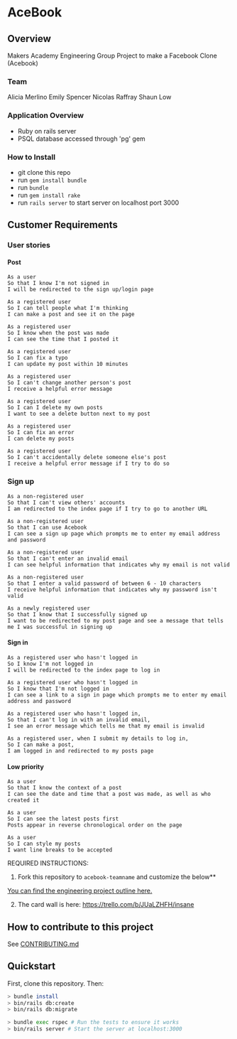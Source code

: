 # AceBook

## Overview

Makers Academy Engineering Group Project to make a Facebook Clone (Acebook)

### Team

Alicia Merlino
Emily Spencer
Nicolas Raffray
Shaun Low

### Application Overview

- Ruby on rails server
- PSQL database accessed through 'pg' gem

### How to Install

- git clone this repo
- run `gem install bundle`
- run `bundle`
- run `gem install rake`
- run `rails server` to start server on localhost port 3000

## Customer Requirements

### User stories

#### Post

```
As a user
So that I know I'm not signed in
I will be redirected to the sign up/login page
```

```
As a registered user
So I can tell people what I'm thinking
I can make a post and see it on the page
```

```
As a registered user
So I know when the post was made
I can see the time that I posted it
```

```
As a registered user
So I can fix a typo
I can update my post within 10 minutes
```

```
As a registered user
So I can't change another person's post
I receive a helpful error message
```

```
As a registered user
So I can I delete my own posts
I want to see a delete button next to my post
```

```
As a registered user
So I can fix an error
I can delete my posts
```

```
As a registered user
So I can't accidentally delete someone else's post
I receive a helpful error message if I try to do so
```

### Sign up

```
As a non-registered user
So that I can't view others' accounts
I am redirected to the index page if I try to go to another URL
```

```
As a non-registered user
So that I can use Acebook
I can see a sign up page which prompts me to enter my email address and password
```

```
As a non-registered user
So that I can't enter an invalid email
I can see helpful information that indicates why my email is not valid
```

```
As a non-registered user
So that I enter a valid password of between 6 - 10 characters
I receive helpful information that indicates why my password isn't valid
```

```
As a newly registered user
So that I know that I successfully signed up
I want to be redirected to my post page and see a message that tells me I was successful in signing up
```

#### Sign in

```
As a registered user who hasn't logged in
So I know I'm not logged in
I will be redirected to the index page to log in
```

```
As a registered user who hasn't logged in
So I know that I'm not logged in
I can see a link to a sign in page which prompts me to enter my email address and password
```

```
As a registered user who hasn't logged in,
So that I can't log in with an invalid email,
I see an error message which tells me that my email is invalid
```

```
As a registered user, when I submit my details to log in,
So I can make a post,
I am logged in and redirected to my posts page
```

#### Low priority

```
As a user
So that I know the context of a post
I can see the date and time that a post was made, as well as who created it
```

```
As a user
So I can see the latest posts first
Posts appear in reverse chronological order on the page
```

```
As a user
So I can style my posts
I want line breaks to be accepted
```

REQUIRED INSTRUCTIONS:

1. Fork this repository to `acebook-teamname` and customize
   the below\*\*

[You can find the engineering project outline here.](https://github.com/makersacademy/course/tree/master/engineering_projects/rails)

2. The card wall is here: https://trello.com/b/JUaLZHFH/insane

## How to contribute to this project

See [CONTRIBUTING.md](CONTRIBUTING.md)

## Quickstart

First, clone this repository. Then:

```bash
> bundle install
> bin/rails db:create
> bin/rails db:migrate

> bundle exec rspec # Run the tests to ensure it works
> bin/rails server # Start the server at localhost:3000
```
